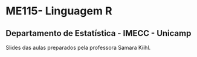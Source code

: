 # ME115- Linguagem R

## Departamento de Estatística - IMECC - Unicamp

Slides das aulas preparados pela professora Samara Kiihl.

